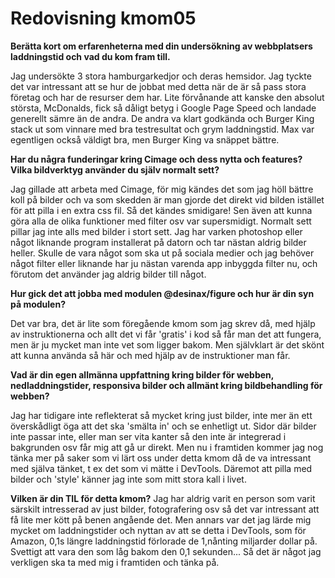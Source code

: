 ---
---
Redovisning kmom05
=========================

__Berätta kort om erfarenheterna med din undersökning av webbplatsers laddningstid och vad du kom fram till.__

Jag undersökte 3 stora hamburgarkedjor och deras hemsidor. Jag tyckte det var intressant att se hur de jobbat med detta när de är så pass stora företag och har de resurser dem har. Lite förvånande att kanske den absolut största, McDonalds, fick så dåligt betyg i Google Page Speed och landade generellt sämre än de andra. De andra va klart godkända och Burger King stack ut som vinnare med bra testresultat och grym laddningstid. Max var egentligen också väldigt bra, men Burger King va snäppet bättre.

__Har du några funderingar kring Cimage och dess nytta och features? Vilka bildverktyg använder du själv normalt sett?__

Jag gillade att arbeta med Cimage, för mig kändes det som jag höll bättre koll på bilder och va som skedden är man gjorde det direkt vid bilden istället för att pilla i en extra css fil. Så det kändes smidigare! Sen även att kunna göra alla de olika funktioner med filter osv var supersmidigt. Normalt sett pillar jag inte alls med bilder i stort sett. Jag har varken photoshop eller något liknande program installerat på datorn och tar nästan aldrig bilder heller.
Skulle de vara något som ska ut på sociala medier och jag behöver något filter eller liknande har ju nästan varenda app inbyggda filter nu, och förutom det använder jag aldrig bilder till något.


__Hur gick det att jobba med modulen @desinax/figure och hur är din syn på modulen?__

Det var bra, det är lite som föregående kmom som jag skrev då, med hjälp av instruktionerna och allt det vi får 'gratis' i kod så får man det att fungera, men är ju mycket man inte vet som ligger bakom. Men självklart är det skönt att kunna använda så här och med hjälp av de instruktioner man får.



__Vad är din egen allmänna uppfattning kring bilder för webben, nedladdningstider, responsiva bilder och allmänt kring bildbehandling för webben?__

Jag har tidigare inte reflekterat så mycket kring just bilder, inte mer än ett överskådligt öga att det ska 'smälta in' och se enhetligt ut.
Sidor där bilder inte passar inte, eller man ser vita kanter så den inte är integrerad i bakgrunden osv får mig att gå ur direkt.
Men nu i framtiden kommer jag nog tänka mer på saker som vi lärt oss under detta kmom då de va intressant med själva tänket, t ex det som vi mätte i DevTools. Däremot att pilla med bilder och 'style' känner jag inte som mitt stora kall i livet.


__Vilken är din TIL för detta kmom?__
Jag har aldrig varit en person som varit särskilt intresserad av just bilder, fotografering osv så det var intressant att få lite mer kött på benen angående det.
Men annars var det jag lärde mig mycket om laddningstider och nyttan av att se detta i DevTools, som för Amazon, 0,1s längre laddningstid förlorade de 1,nånting miljarder dollar på. Svettigt att vara den som låg bakom den 0,1 sekunden... Så det är något jag verkligen ska ta med mig i framtiden och tänka på.
